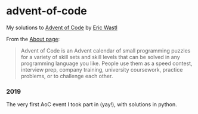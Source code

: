 # advent-of-code
My solutions to [Advent of Code](https://adventofcode.com/) by [Eric Wastl](https://twitter.com/ericwastl)

From the [About page](https://adventofcode.com/2019/about):
>Advent of Code is an Advent calendar of small programming puzzles for a variety of skill sets and skill levels that can be solved in any programming language you like. People use them as a speed contest, interview prep, company training, university coursework, practice problems, or to challenge each other.

### 2019
The very first AoC event I took part in (yay!), with solutions in python.
